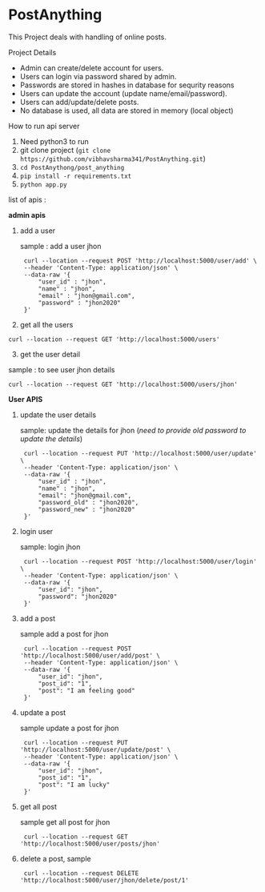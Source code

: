 # PostAnything
This Project deals with handling of online posts.

Project Details 

- Admin can create/delete account for users.
- Users can login via password shared by admin.
- Passwords are stored in hashes in database for sequrity reasons
- Users can update the account (update name/email/password).
- Users can add/update/delete posts.
- No database is used, all data are stored in memory (local object)


How to run api server
1. Need python3 to run
2. git clone project (`git clone https://github.com/vibhavsharma341/PostAnything.git`)
3. `cd PostAnythong/post_anything`
4. `pip install -r requirements.txt`
5. `python app.py`


list of apis :

**admin apis**

1. add a user

    sample : 
    add a user jhon

        curl --location --request POST 'http://localhost:5000/user/add' \
        --header 'Content-Type: application/json' \
        --data-raw '{
            "user_id" : "jhon",
            "name" : "jhon",
            "email" : "jhon@gmail.com",
            "password" : "jhon2020"
        }'


2. get all the users 

`curl --location --request GET 'http://localhost:5000/users'`

3. get the user detail

sample :
to see user jhon details

`curl --location --request GET 'http://localhost:5000/users/jhon'`



**User APIS**

1. update the user details 

    sample:
    update the details for jhon (*need to provide old password to update the details*)
        
        curl --location --request PUT 'http://localhost:5000/user/update' \
        --header 'Content-Type: application/json' \
        --data-raw '{
            "user_id" : "jhon",
            "name" : "jhon",
            "email": "jhon@gmail.com",
            "password_old" : "jhon2020",
            "password_new" : "jhon2020"
        }'


2. login user

    sample:
    login jhon
        
        curl --location --request POST 'http://localhost:5000/user/login' \
        --header 'Content-Type: application/json' \
        --data-raw '{
            "user_id": "jhon",
            "password": "jhon2020"
        }'


3. add a post 

    sample
    add a post for jhon
        
        curl --location --request POST 'http://localhost:5000/user/add/post' \
        --header 'Content-Type: application/json' \
        --data-raw '{
            "user_id": "jhon",
            "post_id": "1",
            "post": "I am feeling good"
        }'
        

4. update a post 

    sample 
    update a post for jhon
        
        curl --location --request PUT 'http://localhost:5000/user/update/post' \
        --header 'Content-Type: application/json' \
        --data-raw '{
            "user_id": "jhon",
            "post_id": "1",
            "post": "I am lucky"
        }'

5. get all post 

    sample
    get all post for jhon
        
        curl --location --request GET 'http://localhost:5000/user/posts/jhon'
        

6. delete a post, sample 
        
        curl --location --request DELETE 'http://localhost:5000/user/jhon/delete/post/1'
